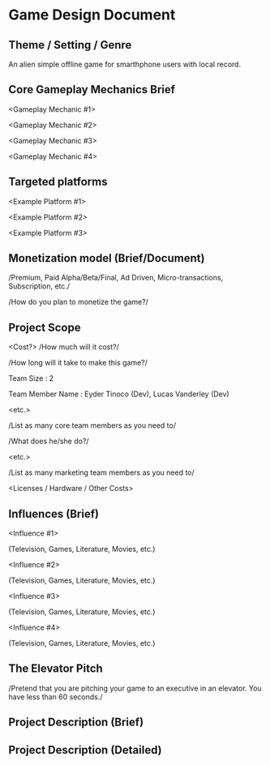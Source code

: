 # Game Design Document
## Theme / Setting / Genre 

An alien simple offline game for smarthphone users with local record.

## Core Gameplay Mechanics Brief 

<Gameplay Mechanic #1> 

<Gameplay Mechanic #2> 

<Gameplay Mechanic #3> 

<Gameplay Mechanic #4> 

## Targeted platforms 

<Example Platform #1> 

<Example Platform #2> 

<Example Platform #3> 

## Monetization model (Brief/Document)  

<Monetization Type> /Premium, Paid Alpha/Beta/Final, Ad Driven, Micro-transactions, Subscription, etc./ 

<Link to Monetization Document>  

/How do you plan to monetize the game?/ 

## Project Scope  

<Game Time Scale> 

<Cost?> /How much will it cost?/ 

<Time Scale> /How long will it take to make this game?/ 

Team Size : 2

<Core Team> 

Team Member Name : Eyder Tinoco (Dev), Lucas Vanderley (Dev)

<Cost to employ them full time or part time> 

<etc.> 

/List as many core team members as you need to/ 

<Marketing Team> 

<Team Member Name> 

/What does he/she do?/ 

<Cost to employ them full time or part time> 

<etc.> 

/List as many marketing team members as you need to/ 

<Licenses / Hardware / Other Costs> 

<Total Costs with breakdown> 

## Influences (Brief) 

<Influence #1> 

<Medium> (Television, Games, Literature, Movies, etc.) 

<Explain why this is an influence in one paragraph or less> 

<Influence #2> 

<Medium> (Television, Games, Literature, Movies, etc.) 

<Explain why this is an influence in one paragraph or less> 

<Influence #3> 

<Medium> (Television, Games, Literature, Movies, etc.) 

<Explain why this is an influence in one paragraph or less> 

<Influence #4> 

<Medium> (Television, Games, Literature, Movies, etc.) 

<Explain why this is an influence in one paragraph or less> 

## The Elevator Pitch 

<A one sentence pitch for your game> 

/Pretend that you are pitching your game to an executive in an elevator.  You have less than 60 seconds./ 

## Project Description (Brief) 

<Two-Three paragraph description> 

## Project Description (Detailed) 

<Four-Six paragraph project description> 
